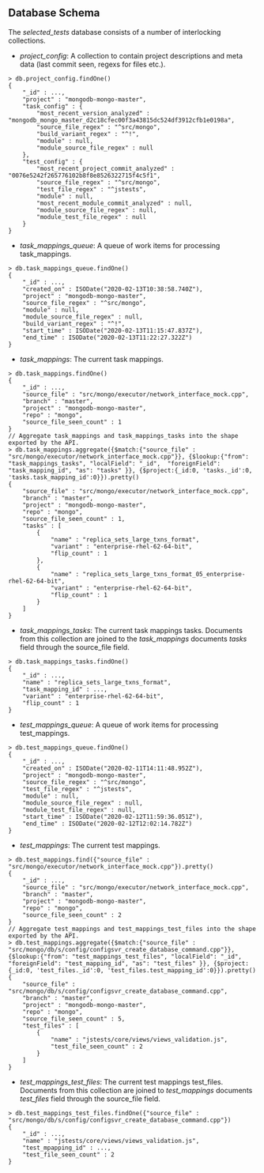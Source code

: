 ## Database Schema

The _selected_tests_ database consists of a number of interlocking collections.
* _project_config_: A collection to contain project descriptions and meta data (last commit seen,
regexs for files etc.).
```
> db.project_config.findOne()
{
	"_id" : ...,
	"project" : "mongodb-mongo-master",
	"task_config" : {
		"most_recent_version_analyzed" : "mongodb_mongo_master_d2c18cfec00f3a43815dc524df3912cfb1e0198a",
		"source_file_regex" : "^src/mongo",
		"build_variant_regex" : "^!",
		"module" : null,
		"module_source_file_regex" : null
	},
	"test_config" : {
		"most_recent_project_commit_analyzed" : "0076e5242f265776102b8f8e8526322715f4c5f1",
		"source_file_regex" : "^src/mongo",
		"test_file_regex" : "^jstests",
		"module" : null,
		"most_recent_module_commit_analyzed" : null,
		"module_source_file_regex" : null,
		"module_test_file_regex" : null
	}
}
```
* _task_mappings_queue_: A queue of work items for processing task_mappings.
```
> db.task_mappings_queue.findOne()
{
	"_id" : ...,
	"created_on" : ISODate("2020-02-13T10:38:58.740Z"),
	"project" : "mongodb-mongo-master",
	"source_file_regex" : "^src/mongo",
	"module" : null,
	"module_source_file_regex" : null,
	"build_variant_regex" : "^!",
	"start_time" : ISODate("2020-02-13T11:15:47.837Z"),
	"end_time" : ISODate("2020-02-13T11:22:27.322Z")
}
```
* _task_mappings_: The current task mappings.
```
> db.task_mappings.findOne()
{
	"_id" : ...,
	"source_file" : "src/mongo/executor/network_interface_mock.cpp",
	"branch" : "master",
	"project" : "mongodb-mongo-master",
	"repo" : "mongo",
	"source_file_seen_count" : 1
}
// Aggregate task_mappings and task_mappings_tasks into the shape exported by the API.
> db.task_mappings.aggregate({$match:{"source_file" : "src/mongo/executor/network_interface_mock.cpp"}}, {$lookup:{"from": "task_mappings_tasks", "localField": "_id",  "foreignField": "task_mapping_id", "as": "tasks" }}, {$project:{_id:0, 'tasks._id':0, 'tasks.task_mapping_id':0}}).pretty()
{
	"source_file" : "src/mongo/executor/network_interface_mock.cpp",
	"branch" : "master",
	"project" : "mongodb-mongo-master",
	"repo" : "mongo",
	"source_file_seen_count" : 1,
	"tasks" : [
		{
			"name" : "replica_sets_large_txns_format",
			"variant" : "enterprise-rhel-62-64-bit",
			"flip_count" : 1
		},
		{
			"name" : "replica_sets_large_txns_format_05_enterprise-rhel-62-64-bit",
			"variant" : "enterprise-rhel-62-64-bit",
			"flip_count" : 1
		}
	]
}
```
* _task_mappings_tasks_: The current task mappings tasks. Documents from this collection
are joined to the _task_mappings_ documents _tasks_ field through the source_file field.
```
> db.task_mappings_tasks.findOne()
{
	"_id" : ...,
	"name" : "replica_sets_large_txns_format",
	"task_mapping_id" : ...,
	"variant" : "enterprise-rhel-62-64-bit",
	"flip_count" : 1
}
```

* _test_mappings_queue_: A queue of work items for processing test_mappings.
```
> db.test_mappings_queue.findOne()
{
	"_id" : ...,
	"created_on" : ISODate("2020-02-11T14:11:48.952Z"),
	"project" : "mongodb-mongo-master",
	"source_file_regex" : "^src/mongo",
	"test_file_regex" : "^jstests",
	"module" : null,
	"module_source_file_regex" : null,
	"module_test_file_regex" : null,
	"start_time" : ISODate("2020-02-12T11:59:36.051Z"),
	"end_time" : ISODate("2020-02-12T12:02:14.782Z")
}
```
* _test_mappings_:  The current test mappings.
```
> db.test_mappings.find({"source_file" : "src/mongo/executor/network_interface_mock.cpp"}).pretty()
{
	"_id" : ...,
	"source_file" : "src/mongo/executor/network_interface_mock.cpp",
	"branch" : "master",
	"project" : "mongodb-mongo-master",
	"repo" : "mongo",
	"source_file_seen_count" : 2
}
// Aggregate test_mappings and test_mappings_test_files into the shape exported by the API.
> db.test_mappings.aggregate({$match:{"source_file" : "src/mongo/db/s/config/configsvr_create_database_command.cpp"}}, {$lookup:{"from": "test_mappings_test_files", "localField": "_id",  "foreignField": "test_mapping_id", "as": "test_files" }}, {$project:{_id:0, 'test_files._id':0, 'test_files.test_mapping_id':0}}).pretty()
{
	"source_file" : "src/mongo/db/s/config/configsvr_create_database_command.cpp",
	"branch" : "master",
	"project" : "mongodb-mongo-master",
	"repo" : "mongo",
	"source_file_seen_count" : 5,
	"test_files" : [
		{
			"name" : "jstests/core/views/views_validation.js",
			"test_file_seen_count" : 2
		}
	]
}

```
* _test_mappings_test_files_: The current test mappings test_files. Documents from this collection
are joined to _test_mappings_ documents  _test_files_ field through the source_file field.
```
> db.test_mappings_test_files.findOne({"source_file" : "src/mongo/db/s/config/configsvr_create_database_command.cpp"})
{
	"_id" : ...,
	"name" : "jstests/core/views/views_validation.js",
	"test_mpapping_id" : ...,
	"test_file_seen_count" : 2
}
```
